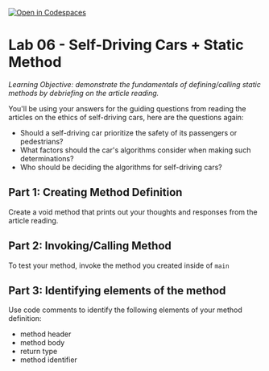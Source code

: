 [![Open in Codespaces](https://classroom.github.com/assets/launch-codespace-2972f46106e565e64193e422d61a12cf1da4916b45550586e14ef0a7c637dd04.svg)](https://classroom.github.com/open-in-codespaces?assignment_repo_id=19522827)
# Lab 06 - Self-Driving Cars + Static Method

_Learning Objective: demonstrate the fundamentals of defining/calling static methods by debriefing on the article reading._

You'll be using your answers for the guiding questions from reading the articles on the ethics of self-driving cars, here are the questions again:

- Should a self-driving car prioritize the safety of its passengers or pedestrians?
- What factors should the car's algorithms consider when making such determinations?
- Who should be deciding the algorithms for self-driving cars?

## Part 1: Creating Method Definition ##

Create a void method that prints out your thoughts and responses from the article reading.

## Part 2: Invoking/Calling Method ##

To test your method, invoke the method you created inside of `main`

## Part 3: Identifying elements of the method ##

Use code comments to identify the following elements of your method definition:

- method header
- method body
- return type
- method identifier

